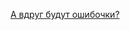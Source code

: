 [А вдруг будут ошибочки?](https://github.com/Aquariids/Js-Ts-React-etc../blob/main/TypeScript/bugs.md)<br>
